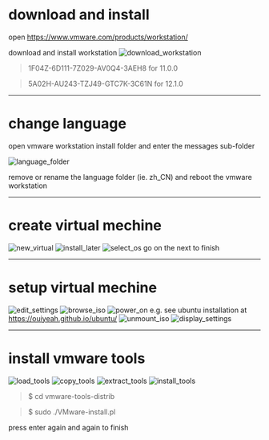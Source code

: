 # download and install

open <https://www.vmware.com/products/workstation/>

download and install workstation
![download_workstation](https://raw.githubusercontent.com/ouiyeah/vmware/master/img/download_workstation.png "download_workstation")

>1F04Z-6D111-7Z029-AV0Q4-3AEH8 for 11.0.0

>5A02H-AU243-TZJ49-GTC7K-3C61N for 12.1.0

***
# change language

open vmware workstation install folder and enter the messages sub-folder

![language_folder](https://raw.githubusercontent.com/ouiyeah/vmware/master/img/language_folder.png "language_folder")

remove or rename the language folder (ie. zh_CN) and reboot the vmware workstation

***
# create virtual mechine

![new_virtual](https://raw.githubusercontent.com/ouiyeah/vmware/master/img/new_virtual.png "new_virtual")
![install_later](https://raw.githubusercontent.com/ouiyeah/vmware/master/img/install_later.png "install_later")
![select_os](https://raw.githubusercontent.com/ouiyeah/vmware/master/img/select_os.png "select_os")
go on the next to finish

***
# setup virtual mechine

![edit_settings](https://raw.githubusercontent.com/ouiyeah/vmware/master/img/edit_settings.png "edit_settings")
![browse_iso](https://raw.githubusercontent.com/ouiyeah/vmware/master/img/browse_iso.png "browse_iso")
![power_on](https://raw.githubusercontent.com/ouiyeah/vmware/master/img/power_on.png "power_on")
e.g. see ubuntu installation at <https://ouiyeah.github.io/ubuntu/>
![unmount_iso](https://raw.githubusercontent.com/ouiyeah/vmware/master/img/unmount_iso.png "unmount_iso")
![display_settings](https://raw.githubusercontent.com/ouiyeah/vmware/master/img/display_settings.png "display_settings")

***
# install vmware tools

![load_tools](https://raw.githubusercontent.com/ouiyeah/vmware/master/img/load_tools.png "load_tools")
![copy_tools](https://raw.githubusercontent.com/ouiyeah/vmware/master/img/copy_tools.png "copy_tools")
![extract_tools](https://raw.githubusercontent.com/ouiyeah/vmware/master/img/extract_tools.png "extract_tools")
![install_tools](https://raw.githubusercontent.com/ouiyeah/vmware/master/img/install_tools.png "install_tools")

>$ cd vmware-tools-distrib

>$ sudo ./VMware-install.pl

press enter again and again to finish
